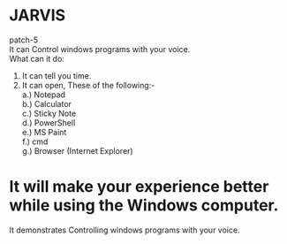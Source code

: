 # JARVIS

patch-5<br>
It can Control windows programs with your voice.<br>
What can it do:

1. It can tell you time.<br/>
2. It can open, These of the following:-<br/>a.) Notepad<br/>
   b.) Calculator<br/>
   c.) Sticky Note<br/>
   d.) PowerShell<br/>
   e.) MS Paint<br/>
   f.) cmd<br/>
   g.) Browser (Internet Explorer)<br/>

It will make your experience better while using the Windows computer.
===========================================================================
It demonstrates Controlling windows programs with your voice.
